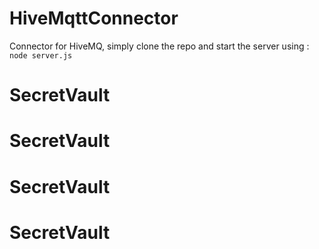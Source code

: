# HiveMqttConnector


Connector for HiveMQ, simply clone the repo and start the server using : `node server.js`
# SecretVault
# SecretVault
# SecretVault
# SecretVault
